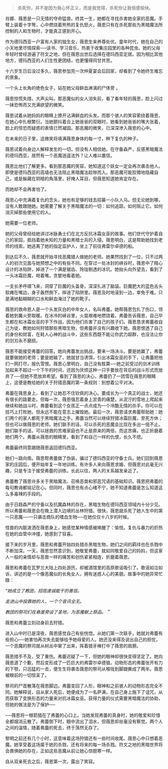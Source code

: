 > 杀死你，并不是因为我心怀正义，而是我觉得，杀死你让我倍感愉快。

肖娜．薇恩是一只无情的夺命猛兽。终其一生，她都在寻找杀害她全家的恶魔。手臂上装着十字弩，心中燃烧着熊熊的复仇怒火，薇恩只有在杀死那些为黑暗魔法所控制的人和生物时，才能真正感到开心。

作为德玛西亚一户富有人家的独生女，薇恩生来养尊处优。童年时代，她在自己的小天地里尽情探索──读书、学习音乐，热衷于收集庄园里的各种昆虫。她的父母年轻时曾经游遍了符文之地，但在薇恩出世后选择在德玛西亚定居。因为相比其他地方，德玛西亚的人们生性更团结，也更懂得同甘共苦。

十六岁生日后没过多久，薇恩参加完一次仲夏宴会后回家，却看到了令她终生难忘的景象。

一个头上长角的绝色女子，站在她父母鲜血淋漓的尸体旁 。

薇恩惊慌失措，大声尖叫。那恶魔似的女人消失前，看了看年轻的薇恩，脸上闪过一抹恐怖而又充满欲望的微笑。

薇恩试着从她妈妈的眼睛上撩开沾满鲜血的头发。而那个骇人的笑容萦绕着薇恩，在她心中扎根繁衍。当她颤抖着合上她爸爸的双眼时，她看到她爸爸的嘴大张着，脸上的惊恐而疑惑的表情已然凝固。那恶魔的微笑，已深深渗入薇恩的心中。

在未来的日子里，这微笑将填满薇恩身体的每一寸，种下复仇的种子。

薇恩试着向身边人解释发生的一切，但没有人相信她。在守备森严，反感黑暗魔法的德玛西亚，居然有一个恶魔逍遥法外？让人难以置信。

薇恩比他们了解更多。看到那恶魔的笑容，她知道这个妖女一定会再次袭击他人。即使是德玛西亚的高墙也无法阻止黑暗魔法趁隙而入。那恶魔可能狡猾地隐藏自己，或是躲藏在阴暗的角落里，好掩人耳目，但薇恩知道她肯定存在。

而她却不会再害怕了。

薇恩心中充满着复仇的念头，她也有足够的钱去招募一小队人马。但无论她到哪，没有人敢跟随她。她需要了解关于黑暗魔法的一切：如何追踪。如何阻止它。如何消灭掉那些使用它的人。

她需要一位老师。

她的父母曾经给她讲过冰脉勇士们在北方反抗冰霜女巫的故事。他们世代守护着自己的家园，抵挡着她未知的力量和黑暗士兵的入侵。薇恩明白，这是帮助她找到老师的线索。她逃离了她的指定监护人，坐上了前往弗雷尔卓德的船。

到达后不久，薇恩就开始寻找恶魔猎人做她的老师。她果然找到了一位，只不过两人的初次见面与她预想之中的有些不同。在穿过一处冰封的峡谷时，薇恩中了精心设计的冰陷阱，掉进了一个满是锯齿、玲珑剔透的冰坑。她抬头向外望去，看到了一头冰霜巨魔，咂着嘴，贪婪地看着她。

一支长矛呼啸飞来，洞穿了巨魔的头盖骨，深深扎进了脑袋。巨魔肥大的蓝色舌头软瘫在嘴边，身子轰然倒下，摔进了陷阱里。薇恩及时地滚到一边，幸免于难。只是满地黏糊糊的口水和鲜血淹过了她的靴子。

薇恩的救命恩人是一个头发灰白的中年女人，名叫弗蕾。她帮薇恩包扎了伤口，领着她到篝火旁取暖。在冰冷的峡谷里，火苗艰难地燃烧着。弗蕾告诉薇恩，自己毕生都在和冰霜女巫的手下作战，因为他们杀害了自己的孩子们。薇恩恳求弗蕾收自己为徒，教她如何狩猎那些黑暗生物，但弗蕾并没有兴趣收下她。薇恩恨透了自己的身份和财富，在耗人心神的战斗中，这些东西既不能让你武力超群，也没法让你的剑刃永不磨损。

薇恩不能接受弗蕾的回答。她向弗蕾发出挑战，要来一场决斗。要是她赢了，弗蕾就要做她的老师；要是她输了，她就甘当诱饵，引出冰霜女巫的手下，让弗蕾把他们一网打尽，报仇雪恨。薇恩心里明白，自己没有胜算──她之前受过的剑术训练加起来不超过一个下午的时间，还因为厌烦这种一只手要放在背后的战斗形式而放弃了──但她不愿放弃希望。看到了薇恩的决心，弗蕾扔了一团雪在薇恩的眼睛上，这便是教给她的关于狩猎恶魔的第一条规则：别想着公平对决。

弗蕾在薇恩身上，看到了让她忍不住钦佩的决心。要成长为一个真正的战士，她还有很长的路要走。但每一次，薇恩强忍着身上淤青的痛楚，从泥泞的雪地上爬起来继续和她战斗时，弗蕾看到这个女孩正一点点成为一个冷酷无情的杀手。你可以在技巧上打败她，但永远不能在意志上摧毁她。最后一次，薇恩请求弗蕾帮助她：她们两个的家人都死于黑暗魔法之手。弗蕾当然可以继续狩猎冰霜巨魔，至死方休；但也可以做薇恩的老师。她们联手的话，可以杀死的恶魔会比现在多出一倍不止。她们联手的话，可以拯救的苦难家庭也不止是原来的两倍，而这苦痛，也正折磨着她们两个。弗蕾从薇恩的眼睛里，看到了和自己一样的仇恨，长久不熄。

弗蕾最终同意跟随薇恩返回德玛西亚。

她们一路向南。薇恩帮弗蕾做了伪装，骗过了德玛西亚的守备士兵。她们回到薇恩家的庄园后，便开始年复一年地训练。有许多人来向薇恩求婚，但薇恩对此毫无兴趣，只是专注于接受弗蕾的训练。长此以往，两人的关系越发亲近了。

弗蕾教了薇恩许多关于黑暗魔法、召唤恶兽和邪恶咒语的基础知识。薇恩把弗蕾的每句教诲都铭记在心。但同时，薇恩也有点心绪不宁，她不知道弗蕾是怎么知道这么多毒辣的手段的。

由于日趋森严的守备以及抗魔森林的存在，黑暗生物在德玛西亚领域内十分少见。所以弗蕾和薇恩会在晚上潜入边境的丛林狩猎。很快，薇恩就杀死了她人生中的第一只恶魔──一只袭击商队的嗜血生物──在她仅仅十八岁的时候。

怪兽的内脏泼洒在薇恩身上，她感觉某种情感被唤醒了：愉悦。复仇与暴力的炽热在她的血管中冲撞，她感到了狂喜。

接下来的岁月里，薇恩和弗蕾开始四处猎杀黑暗生物，她们之间的羁绊也在杀戮中不断加深。一天，薇恩忽然意识到，她敬爱弗蕾，就如同敬爱自己的妈妈，但这家人一般的亲情却与恶兽一样的痛苦和创伤紧紧相连，折磨着薇恩。

薇恩和弗蕾在瓦罗兰大陆上四处游历，却被酒馆里的高原歌谣吸引了。歌谣如泣如诉，讲述的是一个像恶魔似的长角女人，拥有迷惑人心的美貌。故事中的她异常忙碌：

_“她成立了教团，招揽虔诚能干的善信。_

_走进山中投靠她的人，一个个音讯全无。_

_教团的祭司们在悬崖旁设了圣地，为恶魔献上祭品。＂_



薇恩和弗蕾立刻动身前去狩猎。

进入山中时已是深夜，薇恩感觉自己有些恍惚。从她们第一次联手，她就对弗蕾有些担心──她害怕再次失去能够给予她母爱的人。她还没来得及说出自己的担忧，一个恶魔的祭司就从树丛中窜了出来，挥着狼牙棒打中了薇恩的肩膀。

薇恩措手不及，受了重伤。弗蕾迟疑了一下，但她的眼神却很快变得坚定了。她向薇恩道了个歉，然后变形成了一匹巨大的弗雷尔卓德狼。动物形态的弗蕾张开有力的下颚，只迅猛的一击，便生生将袭击薇恩的祭司从喉咙到脚跟撕成了两半。薇恩被眼前的一切惊呆了。

祭司的尸首散落在薇恩脚边。弗蕾变回了人形，眼神和之前骇人的动物形态完全不同。她解释说，自从家人死后，她便成为了一名萨满，在自己身上施下了诅咒，从而获取了变换形态的力量来对抗冰霜女巫。获得力量的仪式需要黑暗魔法的协助，但她的做法是为了保护──

──薇恩将一根箭插在了弗蕾的心口上。当她发现弗蕾的真身时，她的敬爱和珍惜全都烟消云散了。弗蕾倒下时，眼中流出了泪水，但薇恩却丝毫没有察觉。两个人之间的温情，随着弗蕾的死去，终于荡然无存了。

黎明之前还有几个小时，这意味着这场狩猎还有一些时间收尾。薇恩心中只想着恶魔。她享受着这场属于她的杀戮，还有将来的每一场杀戮。符文之地的黑暗世界将会畏惧她的存在，正如这些恶魔从前让她心惊胆寒一样。

自从双亲死去之后，薇恩第一次，露出了笑容。



